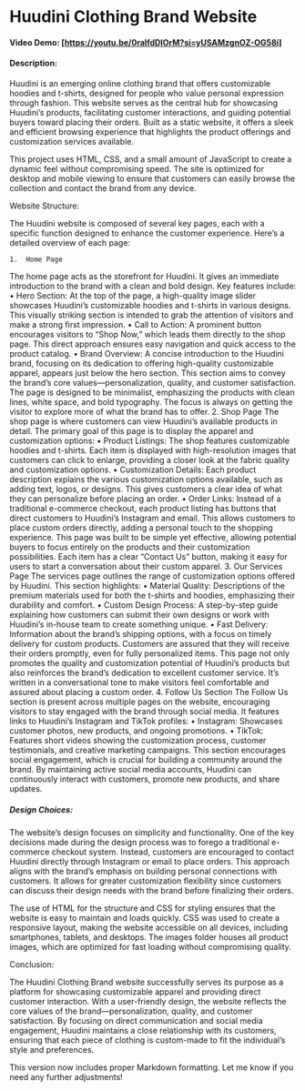 # Huudini Clothing Brand Website

#### Video Demo: [https://youtu.be/0ralfdDIOrM?si=yUSAMzgnOZ-OG58i]

#### Description:
Huudini is an emerging online clothing brand that offers customizable hoodies and t-shirts, designed for people who value personal expression through fashion. This website serves as the central hub for showcasing Huudini’s products, facilitating customer interactions, and guiding potential buyers toward placing their orders. Built as a static website, it offers a sleek and efficient browsing experience that highlights the product offerings and customization services available.

This project uses HTML, CSS, and a small amount of JavaScript to create a dynamic feel without compromising speed. The site is optimized for desktop and mobile viewing to ensure that customers can easily browse the collection and contact the brand from any device.

Website Structure:

The Huudini website is composed of several key pages, each with a specific function designed to enhance the customer experience. Here’s a detailed overview of each page:

	1.	Home Page
The home page acts as the storefront for Huudini. It gives an immediate introduction to the brand with a clean and bold design. Key features include:
	•	Hero Section: At the top of the page, a high-quality image slider showcases Huudini’s customizable hoodies and t-shirts in various designs. This visually striking section is intended to grab the attention of visitors and make a strong first impression.
	•	Call to Action: A prominent button encourages visitors to “Shop Now,” which leads them directly to the shop page. This direct approach ensures easy navigation and quick access to the product catalog.
	•	Brand Overview: A concise introduction to the Huudini brand, focusing on its dedication to offering high-quality customizable apparel, appears just below the hero section. This section aims to convey the brand’s core values—personalization, quality, and customer satisfaction.
The page is designed to be minimalist, emphasizing the products with clean lines, white space, and bold typography. The focus is always on getting the visitor to explore more of what the brand has to offer.
	2.	Shop Page
The shop page is where customers can view Huudini’s available products in detail. The primary goal of this page is to display the apparel and customization options:
	•	Product Listings: The shop features customizable hoodies and t-shirts. Each item is displayed with high-resolution images that customers can click to enlarge, providing a closer look at the fabric quality and customization options.
	•	Customization Details: Each product description explains the various customization options available, such as adding text, logos, or designs. This gives customers a clear idea of what they can personalize before placing an order.
	•	Order Links: Instead of a traditional e-commerce checkout, each product listing has buttons that direct customers to Huudini’s Instagram and email. This allows customers to place custom orders directly, adding a personal touch to the shopping experience.
This page was built to be simple yet effective, allowing potential buyers to focus entirely on the products and their customization possibilities. Each item has a clear “Contact Us” button, making it easy for users to start a conversation about their custom apparel.
	3.	Our Services Page
The services page outlines the range of customization options offered by Huudini. This section highlights:
	•	Material Quality: Descriptions of the premium materials used for both the t-shirts and hoodies, emphasizing their durability and comfort.
	•	Custom Design Process: A step-by-step guide explaining how customers can submit their own designs or work with Huudini’s in-house team to create something unique.
	•	Fast Delivery: Information about the brand’s shipping options, with a focus on timely delivery for custom products. Customers are assured that they will receive their orders promptly, even for fully personalized items.
This page not only promotes the quality and customization potential of Huudini’s products but also reinforces the brand’s dedication to excellent customer service. It’s written in a conversational tone to make visitors feel comfortable and assured about placing a custom order.
	4.	Follow Us Section
The Follow Us section is present across multiple pages on the website, encouraging visitors to stay engaged with the brand through social media. It features links to Huudini’s Instagram and TikTok profiles:
	•	Instagram: Showcases customer photos, new products, and ongoing promotions.
	•	TikTok: Features short videos showing the customization process, customer testimonials, and creative marketing campaigns.
This section encourages social engagement, which is crucial for building a community around the brand. By maintaining active social media accounts, Huudini can continuously interact with customers, promote new products, and share updates.

##### Design Choices:

The website’s design focuses on simplicity and functionality. One of the key decisions made during the design process was to forego a traditional e-commerce checkout system. Instead, customers are encouraged to contact Huudini directly through Instagram or email to place orders. This approach aligns with the brand’s emphasis on building personal connections with customers. It allows for greater customization flexibility since customers can discuss their design needs with the brand before finalizing their orders.

The use of HTML for the structure and CSS for styling ensures that the website is easy to maintain and loads quickly. CSS was used to create a responsive layout, making the website accessible on all devices, including smartphones, tablets, and desktops. The images folder houses all product images, which are optimized for fast loading without compromising quality.

Conclusion:

The Huudini Clothing Brand website successfully serves its purpose as a platform for showcasing customizable apparel and providing direct customer interaction. With a user-friendly design, the website reflects the core values of the brand—personalization, quality, and customer satisfaction. By focusing on direct communication and social media engagement, Huudini maintains a close relationship with its customers, ensuring that each piece of clothing is custom-made to fit the individual’s style and preferences.

This version now includes proper Markdown formatting. Let me know if you need any further adjustments!
